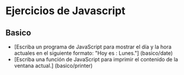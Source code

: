 # Ejercicios de Javascript

## Basico
- [Escriba un programa de JavaScript para mostrar el día y la hora actuales en el siguiente formato: "Hoy es : Lunes."] (basico/date)
- [Escriba una función de JavaScript para imprimir el contenido de la ventana actual.] (basico/printer)